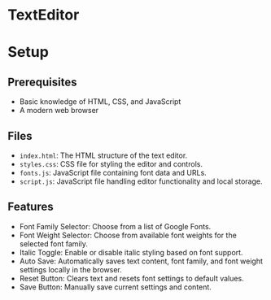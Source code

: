 # TextEditor

<body>
    <div>
        <h1>Setup</h1>
        <h2>Prerequisites</h2>
        <ul>
            <li>Basic knowledge of HTML, CSS, and JavaScript</li>
            <li>A modern web browser</li>
        </ul>
        <h2>Files</h2>
        <ul>
            <li><code>index.html</code>: The HTML structure of the text editor.</li>
            <li><code>styles.css</code>: CSS file for styling the editor and controls.</li>
            <li><code>fonts.js</code>: JavaScript file containing font data and URLs.</li>
            <li><code>script.js</code>: JavaScript file handling editor functionality and local storage.</li>
        </ul>
        <h2>Features</h2>
        <ul>
            <li>Font Family Selector: Choose from a list of Google Fonts.</li>
            <li>Font Weight Selector: Choose from available font weights for the selected font family.</li>
            <li>Italic Toggle: Enable or disable italic styling based on font support.</li>
            <li>Auto Save: Automatically saves text content, font family, and font weight settings locally in the browser.</li>
            <li>Reset Button: Clears text and resets font settings to default values.</li>
            <li>Save Button: Manually save current settings and content.</li>
        </ul>
    </div>
</body>
</body>
